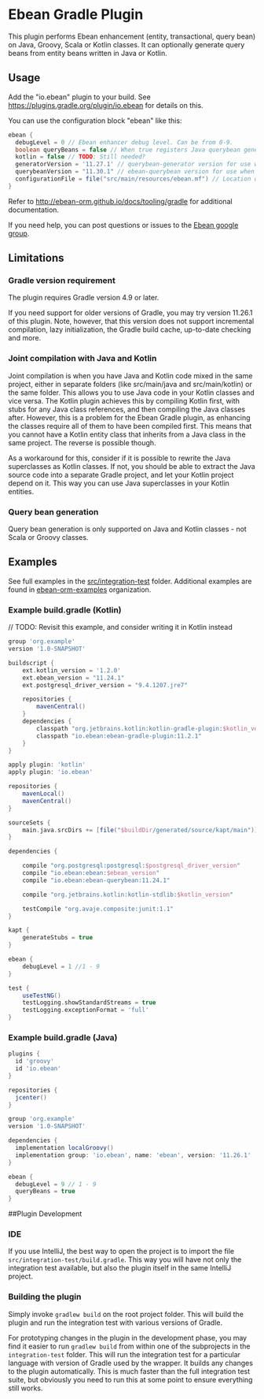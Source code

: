 # Ebean Gradle Plugin
This plugin performs Ebean enhancement (entity, transactional, query bean) on Java, Groovy, Scala or Kotlin classes.
It can optionally generate query beans from entity beans written in Java or Kotlin.

## Usage
Add the "io.ebean" plugin to your build.
See https://plugins.gradle.org/plugin/io.ebean for details on this.

You can use the configuration block "ebean" like this:

```gradle
ebean {
  debugLevel = 0 // Ebean enhancer debug level. Can be from 0-9.
  boolean queryBeans = false // When true registers Java querybean generation.
  kotlin = false // TODO: Still needed?
  generatorVersion = '11.27.1' // querybean-generator version for use when generating query beans.
  querybeanVersion = "11.30.1" // ebean-querybean version for use when generating query beans.
  configurationFile = file("src/main/resources/ebean.mf") // Location of the EBean configuration file (if present).
}
```

Refer to http://ebean-orm.github.io/docs/tooling/gradle for additional documentation.

If you need help, you can post questions or issues to the [Ebean google group](https://groups.google.com/forum/#!forum/ebean).

## Limitations
### Gradle version requirement
The plugin requires Gradle version 4.9 or later.

If you need support for older versions of Gradle, you may try version 11.26.1 of this plugin.
Note, however, that this version does not support incremental compilation, lazy initialization, the Gradle build cache, up-to-date checking and more.

### Joint compilation with Java and Kotlin
Joint compilation is when you have Java and Kotlin code mixed in the same project, either in separate folders (like src/main/java and src/main/kotlin) or the same folder.
This allows you to use Java code in your Kotlin classes and vice versa.
The Kotlin plugin achieves this by compiling Kotlin first, with stubs for any Java class references, and then compiling the Java classes after.
However, this is a problem for the Ebean Gradle plugin, as enhancing the classes require all of them to have been compiled first.
This means that you cannot have a Kotlin entity class that inherits from a Java class in the same project.
The reverse is possible though.
 
As a workaround for this, consider if it is possible to rewrite the Java superclasses as Kotlin classes.
If not, you should be able to extract the Java source code into a separate Gradle project, and let your Kotlin project depend on it.
This way you can use Java superclasses in your Kotlin entities. 

### Query bean generation
Query bean generation is only supported on Java and Kotlin classes - not Scala or Groovy classes.

## Examples
See full examples in the [src/integration-test](src/integration-test) folder.
Additional examples are found in [ebean-orm-examples](https://github.com/ebean-orm-examples) organization.

### Example build.gradle (Kotlin)
// TODO: Revisit this example, and consider writing it in Kotlin instead
```gradle
group 'org.example'
version '1.0-SNAPSHOT'

buildscript {
    ext.kotlin_version = '1.2.0'
    ext.ebean_version = "11.24.1"
    ext.postgresql_driver_version = "9.4.1207.jre7"

    repositories {
        mavenCentral()
    }
    dependencies {
        classpath "org.jetbrains.kotlin:kotlin-gradle-plugin:$kotlin_version"
        classpath "io.ebean:ebean-gradle-plugin:11.2.1"
    }
}

apply plugin: 'kotlin'
apply plugin: 'io.ebean'

repositories {
    mavenLocal()
    mavenCentral()
}

sourceSets {
    main.java.srcDirs += [file("$buildDir/generated/source/kapt/main")]
}

dependencies {

    compile "org.postgresql:postgresql:$postgresql_driver_version"
    compile "io.ebean:ebean:$ebean_version"
    compile "io.ebean:ebean-querybean:11.24.1"

    compile "org.jetbrains.kotlin:kotlin-stdlib:$kotlin_version"

    testCompile "org.avaje.composite:junit:1.1"
}

kapt {
    generateStubs = true
}

ebean {
    debugLevel = 1 //1 - 9
}

test {
    useTestNG()
    testLogging.showStandardStreams = true
    testLogging.exceptionFormat = 'full'
}
```

### Example build.gradle (Java)
```gradle
plugins {
  id 'groovy'
  id 'io.ebean'
}

repositories {
  jcenter()
}

group 'org.example'
version '1.0-SNAPSHOT'

dependencies {
  implementation localGroovy()
  implementation group: 'io.ebean', name: 'ebean', version: '11.26.1'
}

ebean {
  debugLevel = 9 // 1 - 9
  queryBeans = true
}
```

##Plugin Development
### IDE
If you use IntelliJ, the best way to open the project is to import the file `src/integration-test/build.gradle`.
This way you will have not only the integration test available, but also the plugin itself in the same IntelliJ project.

### Building the plugin
Simply invoke `gradlew build` on the root project folder.
This will build the plugin and run the integration test with various versions of Gradle.

For prototyping changes in the plugin in the development phase, you may find it easier to run `gradlew build` from within one of the subprojects in the `integration-test` folder.
This will run the integration test for a particular language with version of Gradle used by the wrapper.
It builds any changes to the plugin automatically.
This is much faster than the full integration test suite, but obviously you need to run this at some point to ensure everything still works.
